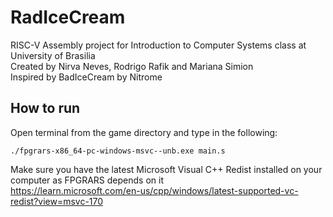 # RadIceCream
RISC-V Assembly project for Introduction to Computer Systems class at University of Brasilia<br>
Created by Nirva Neves, Rodrigo Rafik and Mariana Simion<br>
Inspired by BadIceCream by Nitrome<br>

## How to run
Open terminal from the game directory and type in the following:
```
./fpgrars-x86_64-pc-windows-msvc--unb.exe main.s
```
Make sure you have the latest Microsoft Visual C++ Redist installed on your computer as FPGRARS depends on it<br>
https://learn.microsoft.com/en-us/cpp/windows/latest-supported-vc-redist?view=msvc-170
